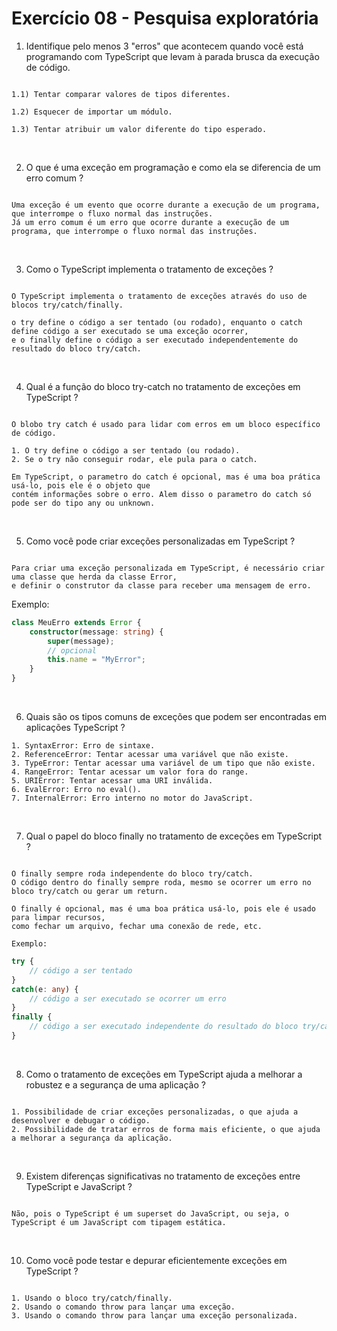 # Exercício 08 - Pesquisa exploratória

1) Identifique pelo menos 3 "erros" que acontecem quando você está programando com TypeScript que levam à parada brusca da execução de código.

``` Resposta:

1.1) Tentar comparar valores de tipos diferentes.

1.2) Esquecer de importar um módulo.

1.3) Tentar atribuir um valor diferente do tipo esperado.
```
<br>

2) O que é uma exceção em programação e como ela se diferencia de um erro comum ?

``` Resposta:

Uma exceção é um evento que ocorre durante a execução de um programa, que interrompe o fluxo normal das instruções.
Já um erro comum é um erro que ocorre durante a execução de um programa, que interrompe o fluxo normal das instruções.
```
<br>

3) Como o TypeScript implementa o tratamento de exceções ?

``` Resposta:

O TypeScript implementa o tratamento de exceções através do uso de blocos try/catch/finally.

o try define o código a ser tentado (ou rodado), enquanto o catch define código a ser executado se uma exceção ocorrer,
e o finally define o código a ser executado independentemente do resultado do bloco try/catch.
```
<br>

4) Qual é a função do bloco try-catch no tratamento de exceções em TypeScript ?

``` Resposta:

O blobo try catch é usado para lidar com erros em um bloco específico de código.

1. O try define o código a ser tentado (ou rodado).
2. Se o try não conseguir rodar, ele pula para o catch.

Em TypeScript, o parametro do catch é opcional, mas é uma boa prática usá-lo, pois ele é o objeto que
contém informações sobre o erro. Alem disso o parametro do catch só pode ser do tipo any ou unknown.
```
<br>

5) Como você pode criar exceções personalizadas em TypeScript ?

``` Resposta:

Para criar uma exceção personalizada em TypeScript, é necessário criar uma classe que herda da classe Error, 
e definir o construtor da classe para receber uma mensagem de erro.

```
Exemplo:

``` TypeScript
class MeuErro extends Error {
    constructor(message: string) {
        super(message);
        // opcional 
        this.name = "MyError";
    }
}
```
<br>

6) Quais são os tipos comuns de exceções que podem ser encontradas em aplicações TypeScript ?

``` Resposta:
1. SyntaxError: Erro de sintaxe.
2. ReferenceError: Tentar acessar uma variável que não existe.
3. TypeError: Tentar acessar uma variável de um tipo que não existe.
4. RangeError: Tentar acessar um valor fora do range.
5. URIError: Tentar acessar uma URI inválida.
6. EvalError: Erro no eval().
7. InternalError: Erro interno no motor do JavaScript.
```
<br>

7) Qual o papel do bloco finally no tratamento de exceções em TypeScript ?

``` Resposta:

O finally sempre roda independente do bloco try/catch. 
O código dentro do finally sempre roda, mesmo se ocorrer um erro no bloco try/catch ou gerar um return.

O finally é opcional, mas é uma boa prática usá-lo, pois ele é usado para limpar recursos,
como fechar um arquivo, fechar uma conexão de rede, etc.

Exemplo:
```

``` TypeScript
try {
    // código a ser tentado
}
catch(e: any) {
    // código a ser executado se ocorrer um erro
}
finally {
    // código a ser executado independente do resultado do bloco try/catch
}
```
<br>

8) Como o tratamento de exceções em TypeScript ajuda a melhorar a robustez e a segurança de uma aplicação ?

``` Resposta:

1. Possibilidade de criar exceções personalizadas, o que ajuda a desenvolver e debugar o código.
2. Possibilidade de tratar erros de forma mais eficiente, o que ajuda a melhorar a segurança da aplicação.
```
<br>

9) Existem diferenças significativas no tratamento de exceções entre TypeScript e JavaScript ?

``` Resposta:

Não, pois o TypeScript é um superset do JavaScript, ou seja, o TypeScript é um JavaScript com tipagem estática.
```
<br>

10) Como você pode testar e depurar eficientemente exceções em TypeScript ?

``` Resposta:

1. Usando o bloco try/catch/finally.
2. Usando o comando throw para lançar uma exceção.
3. Usando o comando throw para lançar uma exceção personalizada.
```